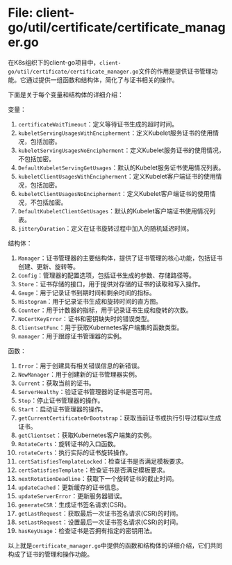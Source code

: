 # File: client-go/util/certificate/certificate_manager.go

在K8s组织下的client-go项目中，`client-go/util/certificate/certificate_manager.go`文件的作用是提供证书管理功能。它通过提供一组函数和结构体，简化了与证书相关的操作。

下面是关于每个变量和结构体的详细介绍：

变量：
1. `certificateWaitTimeout`：定义等待证书生成的超时时间。
2. `kubeletServingUsagesWithEncipherment`：定义Kubelet服务证书的使用情况，包括加密。
3. `kubeletServingUsagesNoEncipherment`：定义Kubelet服务证书的使用情况，不包括加密。
4. `DefaultKubeletServingGetUsages`：默认的Kubelet服务证书使用情况列表。
5. `kubeletClientUsagesWithEncipherment`：定义Kubelet客户端证书的使用情况，包括加密。
6. `kubeletClientUsagesNoEncipherment`：定义Kubelet客户端证书的使用情况，不包括加密。
7. `DefaultKubeletClientGetUsages`：默认的Kubelet客户端证书使用情况列表。
8. `jitteryDuration`：定义在证书旋转过程中加入的随机延迟时间。

结构体：
1. `Manager`：证书管理器的主要结构体，提供了证书管理的核心功能，包括证书创建、更新、旋转等。
2. `Config`：管理器的配置选项，包括证书生成的参数、存储路径等。
3. `Store`：证书存储的接口，用于提供对存储的证书的读取和写入操作。
4. `Gauge`：用于记录证书到期时间和剩余时间的指标。
5. `Histogram`：用于记录证书生成和旋转时间的直方图。
6. `Counter`：用于计数器的指标，用于记录证书生成和旋转的次数。
7. `NoCertKeyError`：证书和密钥缺失时的错误类型。
8. `ClientsetFunc`：用于获取Kubernetes客户端集的函数类型。
9. `manager`：用于跟踪证书管理器的实例。

函数：
1. `Error`：用于创建具有相关错误信息的新错误。
2. `NewManager`：用于创建新的证书管理器实例。
3. `Current`：获取当前的证书。
4. `ServerHealthy`：验证证书管理器的证书是否可用。
5. `Stop`：停止证书管理器的操作。
6. `Start`：启动证书管理器的操作。
7. `getCurrentCertificateOrBootstrap`：获取当前证书或执行引导过程以生成证书。
8. `getClientset`：获取Kubernetes客户端集的实例。
9. `RotateCerts`：旋转证书的入口函数。
10. `rotateCerts`：执行实际的证书旋转操作。
11. `certSatisfiesTemplateLocked`：检查证书是否满足模板要求。
12. `certSatisfiesTemplate`：检查证书是否满足模板要求。
13. `nextRotationDeadline`：获取下一个旋转证书的截止时间。
14. `updateCached`：更新缓存的证书信息。
15. `updateServerError`：更新服务器错误。
16. `generateCSR`：生成证书签名请求(CSR)。
17. `getLastRequest`：获取最后一次证书签名请求(CSR)的时间。
18. `setLastRequest`：设置最后一次证书签名请求(CSR)的时间。
19. `hasKeyUsage`：检查证书是否拥有指定的密钥用法。

以上就是`certificate_manager.go`中提供的函数和结构体的详细介绍，它们共同构成了证书的管理和操作功能。

